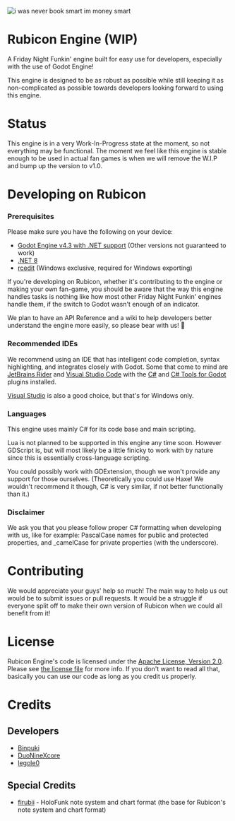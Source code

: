 ![i was never book smart im money smart](https://github.com/RubiconFramework/Rubicon/assets/98416575/4e741232-05f8-4cbe-8429-b057be0063dd)
# Rubicon Engine (WIP)

A Friday Night Funkin' engine built for easy use for developers, especially with the use of Godot Engine!

This engine is designed to be as robust as possible while still keeping it as non-complicated as possible towards developers looking forward to using this engine.

# Status

This engine is in a very Work-In-Progress state at the moment, so not everything may be functional. The moment we feel like this engine is stable enough to be used in actual fan games is when we will remove the W.I.P and bump up the version to v1.0.

# Developing on Rubicon

### Prerequisites

Please make sure you have the following on your device:

- [Godot Engine v4.3 with .NET support](https://godotengine.org/download/archive/4.3-stable/) (Other versions not guaranteed to work)
- [.NET 8](https://dotnet.microsoft.com/en-us/download/dotnet/8.0)
- [rcedit](https://github.com/electron/rcedit) (Windows exclusive, required for Windows exporting)

If you're developing on Rubicon, whether it's contributing to the engine or making your own fan-game, you should be aware that the way this engine handles tasks is nothing like how most other Friday Night Funkin' engines handle them, if the switch to Godot wasn't enough of an indicator. 

We plan to have an API Reference and a wiki to help developers better understand the engine more easily, so please bear with us! :pray:

### Recommended IDEs

We recommend using an IDE that has intelligent code completion, syntax highlighting, and integrates closely with Godot. Some that come to mind are [JetBrains Rider](https://www.jetbrains.com/rider/) and [Visual Studio Code](https://code.visualstudio.com/) with the [C#](https://marketplace.visualstudio.com/items?itemName=ms-dotnettools.csharp) and [C# Tools for Godot](https://marketplace.visualstudio.com/items?itemName=neikeq.godot-csharp-vscode) plugins installed.

[Visual Studio](https://visualstudio.microsoft.com/vs/) is also a good choice, but that's for Windows only.

### Languages

This engine uses mainly C# for its code base and main scripting.

Lua is not planned to be supported in this engine any time soon. However GDScript is, but will most likely be a little finicky to work with by nature since this is essentially cross-language scripting. 

You could possibly work with GDExtension, though we won't provide any support for those ourselves. (Theoretically you could use Haxe! We wouldn't recommend it though, C# is very similar, if not better functionally than it.)

### Disclaimer

We ask you that you please follow proper C# formatting when developing with us, like for example: PascalCase names for public and protected properties, and _camelCase for private properties (with the underscore).

# Contributing

We would appreciate your guys' help so much! The main way to help us out would be to submit issues or pull requests. It would be a struggle if everyone split off to make their own version of Rubicon when we could all benefit from it!

# License

Rubicon Engine's code is licensed under the [Apache License, Version 2.0](https://opensource.org/license/apache-2-0). Please see [the license file](LICENSE) for more info. If you don't want to read all that, basically you can use our code as long as you credit us properly.

# Credits

## Developers

- [Binpuki](https://twitter.com/binpuki_)
- [DuoNineXcore](https://e-z.bio/nullobjectreference)
- [legole0](https://twitter.com/legole0)

## Special Credits

- [firubii](https://github.com/firubii/) - HoloFunk note system and chart format (the base for Rubicon's note system and chart format)
